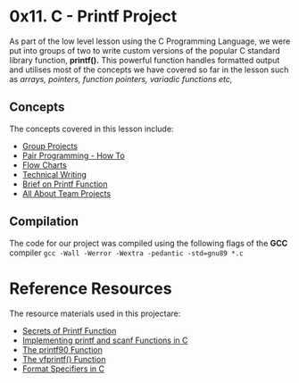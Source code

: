 # 0x11. C - Printf Project
As part of the low level lesson using the C Programming Language, we were put into groups of two to write custom versions of the popular C standard library function, **printf().** This powerful function handles formatted output and utilises most of the concepts we have covered so far in the lesson such as *arrays, pointers, function pointers, variadic functions etc,* 

## Concepts
The concepts covered in this lesson include:
- [Group Projects](https://intranet.alxswe.com/concepts/111)
- [Pair Programming - How To](https://intranet.alxswe.com/concepts/121)
- [Flow Charts](https://intranet.alxswe.com/concepts/130)
- [Technical Writing](https://intranet.alxswe.com/concepts/225)
- [Brief on Printf Function](https://intranet.alxswe.com/concepts/100034)
- [All About Team Projects](https://intranet.alxswe.com/concepts/100037)

## Compilation
The code for our project was compiled using the following flags of the **GCC** compiler
` gcc -Wall -Werror -Wextra -pedantic -std=gnu89 *.c `

# Reference Resources
The resource materials used in this projectare:
- [Secrets of Printf Function](https://intranet.alxswe.com/rltoken/7Vw7aUWgwC7JYUrqI4bh4Q)
- [Implementing printf and scanf Functions in C](https://iq.opengenus.org/how-printf-and-scanf-function-works-in-c-internally/)
- [The printf90 Function](https://sourceware.org/git/?p=glibc.git;a=blob;f=stdio-common/printf.c;h=4c8f3a2a0c38ab27a2eed4d2ff3b804980aa8f9f;hb=3321010338384ecdc6633a8b032bb0ed6aa9b19a)
- [The vfprintf() Function](https://sourceware.org/git/?p=glibc.git;a=blob;f=stdio-common/printf.c;h=4c8f3a2a0c38ab27a2eed4d2ff3b804980aa8f9f;hb=3321010338384ecdc6633a8b032bb0ed6aa9b19a)
- [Format Specifiers in C](https://www.geeksforgeeks.org/format-specifiers-in-c/)

